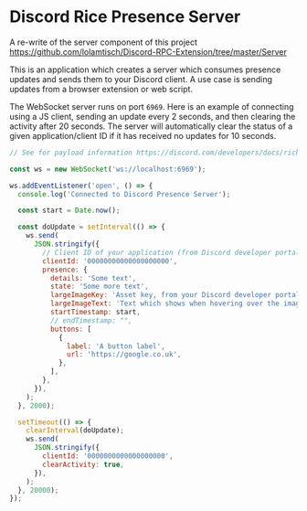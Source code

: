 # Discord Rice Presence Server

A re-write of the server component of this project https://github.com/lolamtisch/Discord-RPC-Extension/tree/master/Server

This is an application which creates a server which consumes presence updates and sends them to your Discord client. A use case is sending updates from a browser extension or web script.

The WebSocket server runs on port `6969`. Here is an example of connecting using a JS client, sending an update every 2 seconds, and then clearing the activity after 20 seconds. The server will automatically clear the status of a given application/client ID if it has received no updates for 10 seconds.

```javascript
// See for payload information https://discord.com/developers/docs/rich-presence/how-to#updating-presence-update-presence-payload-fields

const ws = new WebSocket('ws://localhost:6969');

ws.addEventListener('open', () => {
  console.log('Connected to Discord Presence Server');

  const start = Date.now();

  const doUpdate = setInterval(() => {
    ws.send(
      JSON.stringify({
        // Client ID of your application (from Discord developer portal)
        clientId: '00000000000000000000',
        presence: {
          details: 'Some text',
          state: 'Some more text',
          largeImageKey: 'Asset key, from your Discord developer portal',
          largeImageText: 'Text which shows when hovering over the image',
          startTimestamp: start,
          // endTimestamp: "",
          buttons: [
            {
              label: 'A button label',
              url: 'https://google.co.uk',
            },
          ],
        },
      }),
    );
  }, 2000);

  setTimeout(() => {
    clearInterval(doUpdate);
    ws.send(
      JSON.stringify({
        clientId: '0000000000000000000',
        clearActivity: true,
      }),
    );
  }, 20000);
});
```
